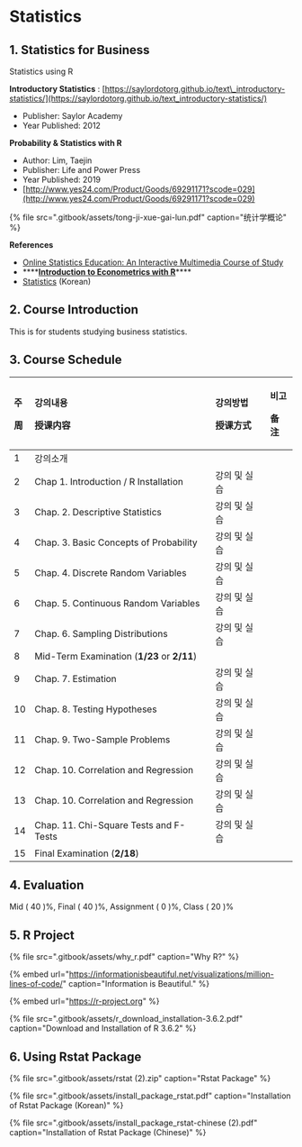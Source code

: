 # Statistics

## 1. Statistics for Business

Statistics using R

**Introductory Statistics** : [https://saylordotorg.github.io/text\_introductory-statistics/](https://saylordotorg.github.io/text_introductory-statistics/)

* Publisher: Saylor Academy
* Year Published: 2012

**Probability & Statistics with R**

* Author: Lim, Taejin
* Publisher: Life and Power Press
* Year Published: 2019
* [http://www.yes24.com/Product/Goods/69291171?scode=029](http://www.yes24.com/Product/Goods/69291171?scode=029)

{% file src=".gitbook/assets/tong-ji-xue-gai-lun.pdf" caption="统计学概论" %}

**References**

* [Online Statistics Education: An Interactive Multimedia Course of Study](http://onlinestatbook.com/2/index.html)
* \*\*\*\*[**Introduction to Econometrics with R**](https://www.econometrics-with-r.org/)\*\*\*\*
* [Statistics](https://m.blog.naver.com/PostList.nhn?blogId=mykepzzang&categoryNo=38&currentPage=10) \(Korean\)

## 2. Course Introduction

This is for students studying business statistics.

## 3. Course Schedule

<table>
  <thead>
    <tr>
      <th style="text-align:left">
        <p>&#xC8FC;</p>
        <p>&#x5468;</p>
      </th>
      <th style="text-align:left">
        <p>&#xAC15;&#xC758;&#xB0B4;&#xC6A9;</p>
        <p>&#x6388;&#x8BFE;&#x5185;&#x5BB9;</p>
      </th>
      <th style="text-align:left">
        <p>&#xAC15;&#xC758;&#xBC29;&#xBC95;</p>
        <p>&#x6388;&#x8BFE;&#x65B9;&#x5F0F;</p>
      </th>
      <th style="text-align:left">
        <p>&#xBE44;&#xACE0;</p>
        <p>&#x5907;&#x6CE8;</p>
      </th>
    </tr>
  </thead>
  <tbody>
    <tr>
      <td style="text-align:left">1</td>
      <td style="text-align:left">&#xAC15;&#xC758;&#xC18C;&#xAC1C;</td>
      <td style="text-align:left"></td>
      <td style="text-align:left"></td>
    </tr>
    <tr>
      <td style="text-align:left">2</td>
      <td style="text-align:left">Chap 1. Introduction / R Installation</td>
      <td style="text-align:left">&#xAC15;&#xC758; &#xBC0F; &#xC2E4;&#xC2B5;</td>
      <td style="text-align:left"></td>
    </tr>
    <tr>
      <td style="text-align:left">3</td>
      <td style="text-align:left">Chap. 2. Descriptive Statistics</td>
      <td style="text-align:left">&#xAC15;&#xC758; &#xBC0F; &#xC2E4;&#xC2B5;</td>
      <td style="text-align:left"></td>
    </tr>
    <tr>
      <td style="text-align:left">4</td>
      <td style="text-align:left">Chap. 3. Basic Concepts of Probability</td>
      <td style="text-align:left">&#xAC15;&#xC758; &#xBC0F; &#xC2E4;&#xC2B5;</td>
      <td style="text-align:left"></td>
    </tr>
    <tr>
      <td style="text-align:left">5</td>
      <td style="text-align:left">Chap. 4. Discrete Random Variables</td>
      <td style="text-align:left">&#xAC15;&#xC758; &#xBC0F; &#xC2E4;&#xC2B5;</td>
      <td style="text-align:left"></td>
    </tr>
    <tr>
      <td style="text-align:left">6</td>
      <td style="text-align:left">Chap. 5. Continuous Random Variables</td>
      <td style="text-align:left">&#xAC15;&#xC758; &#xBC0F; &#xC2E4;&#xC2B5;</td>
      <td style="text-align:left"></td>
    </tr>
    <tr>
      <td style="text-align:left">7</td>
      <td style="text-align:left">Chap. 6. Sampling Distributions</td>
      <td style="text-align:left">&#xAC15;&#xC758; &#xBC0F; &#xC2E4;&#xC2B5;</td>
      <td style="text-align:left"></td>
    </tr>
    <tr>
      <td style="text-align:left">8</td>
      <td style="text-align:left">Mid-Term Examination (<b>1/23</b> or <b>2/11</b>)</td>
      <td style="text-align:left"></td>
      <td style="text-align:left"></td>
    </tr>
    <tr>
      <td style="text-align:left">9</td>
      <td style="text-align:left">Chap. 7. Estimation</td>
      <td style="text-align:left">&#xAC15;&#xC758; &#xBC0F; &#xC2E4;&#xC2B5;</td>
      <td style="text-align:left"></td>
    </tr>
    <tr>
      <td style="text-align:left">10</td>
      <td style="text-align:left">Chap. 8. Testing Hypotheses</td>
      <td style="text-align:left">&#xAC15;&#xC758; &#xBC0F; &#xC2E4;&#xC2B5;</td>
      <td style="text-align:left"></td>
    </tr>
    <tr>
      <td style="text-align:left">11</td>
      <td style="text-align:left">Chap. 9. Two-Sample Problems</td>
      <td style="text-align:left">&#xAC15;&#xC758; &#xBC0F; &#xC2E4;&#xC2B5;</td>
      <td style="text-align:left"></td>
    </tr>
    <tr>
      <td style="text-align:left">12</td>
      <td style="text-align:left">Chap. 10. Correlation and Regression</td>
      <td style="text-align:left">&#xAC15;&#xC758; &#xBC0F; &#xC2E4;&#xC2B5;</td>
      <td style="text-align:left"></td>
    </tr>
    <tr>
      <td style="text-align:left">13</td>
      <td style="text-align:left">Chap. 10. Correlation and Regression</td>
      <td style="text-align:left">&#xAC15;&#xC758; &#xBC0F; &#xC2E4;&#xC2B5;</td>
      <td style="text-align:left"></td>
    </tr>
    <tr>
      <td style="text-align:left">14</td>
      <td style="text-align:left">Chap. 11. Chi-Square Tests and F-Tests</td>
      <td style="text-align:left">&#xAC15;&#xC758; &#xBC0F; &#xC2E4;&#xC2B5;</td>
      <td style="text-align:left"></td>
    </tr>
    <tr>
      <td style="text-align:left">15</td>
      <td style="text-align:left">Final Examination (<b>2/18</b>)</td>
      <td style="text-align:left"></td>
      <td style="text-align:left"></td>
    </tr>
  </tbody>
</table>

## 4. Evaluation

Mid \( 40  \)%, Final \( 40  \)%, Assignment \(  0 \)%, Class \( 20 \)%



## 5. R Project

{% file src=".gitbook/assets/why\_r.pdf" caption="Why R?" %}

{% embed url="https://informationisbeautiful.net/visualizations/million-lines-of-code/" caption="Information is Beautiful." %}

{% embed url="https://r-project.org" %}

{% file src=".gitbook/assets/r\_download\_installation-3.6.2.pdf" caption="Download and Installation of R 3.6.2" %}

## 6. Using Rstat Package

{% file src=".gitbook/assets/rstat \(2\).zip" caption="Rstat Package" %}

{% file src=".gitbook/assets/install\_package\_rstat.pdf" caption="Installation of Rstat Package \(Korean\)" %}

{% file src=".gitbook/assets/install\_package\_rstat-chinese \(2\).pdf" caption="Installation of Rstat Package \(Chinese\)" %}



